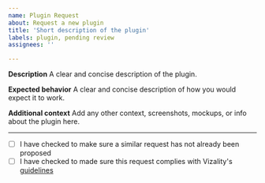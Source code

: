 ```yaml
---
name: Plugin Request
about: Request a new plugin
title: 'Short description of the plugin' 
labels: plugin, pending review
assignees: ''

---
```


**Description**
A clear and concise description of the plugin.

**Expected behavior**
A clear and concise description of how you would expect it to work.

**Additional context**
Add any other context, screenshots, mockups, or info about the plugin here.

----

 - [ ] I have checked to make sure a similar request has not already been proposed
 - [ ] I have checked to made sure this request complies with Vizality's [guidelines](https://github.com/vizality/vizality-community/guidelines)